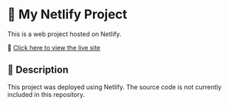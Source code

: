 # 🚀 My Netlify Project

This is a web project hosted on Netlify.

🔗 [Click here to view the live site](https://iridescent-baklava-790cd5.netlify.app)

## 📄 Description

This project was deployed using Netlify. The source code is not currently included in this repository.
